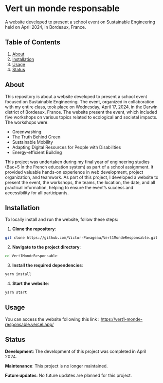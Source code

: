 # Vert un monde responsable

A website developed to present a school event on Sustainable Engineering held on April 2024, in Bordeaux, France.

## Table of Contents

1. [About](#about)
2. [Installation](#installation)
3. [Usage](#usage)
4. [Status](#status)

## About

This repository is about a website developed to present a school event focused on Sustainable Engineering. The event, organized in collaboration with my entire class, took place on Wednesday, April 17, 2024, in the Darwin district of Bordeaux, France. The website present the event, which included five workshops on various topics related to ecological and societal impacts. The workshops were:

- Greenwashing
- The Truth Behind Green
- Sustainable Mobility
- Adapting Digital Resources for People with Disabilities
- Energy-efficient Building

This project was undertaken during my final year of engineering studies (Bac+5 in the French education system) as part of a school assignment. It provided valuable hands-on experience in web development, project organization, and teamwork. As part of this project, I developed a website to present the event, the workshops, the teams, the location, the date, and all practical information, helping to ensure the event’s success and accessibility for all participants.

## Installation

To locally install and run the website, follow these steps:

1. **Clone the repository**:

```bash
git clone https://github.com/Victor-Pavageau/Vert1MondeResponsable.git
```

2. **Navigate to the project directory**:

```bash
cd Vert1MondeResponsable
```

3. **Install the required dependencies**:

```bash
yarn install
```

4. **Start the website**:

```bash
yarn start
```

## Usage

You can access the website following this link : https://vert1-monde-responsable.vercel.app/

## Status

**Development**: The development of this project was completed in April 2024.

**Maintenance**: This project is no longer maintained.

**Future updates**: No future updates are planned for this project.
